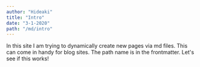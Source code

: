 ```yaml
---
author: "Hideaki"
title: "Intro"
date: "3-1-2020"
path: "/md/intro"
---
```



In this site I am trying to dynamically create new pages via md files. This can come in handy for blog sites.
The path name is in the frontmatter. Let's see if this works!